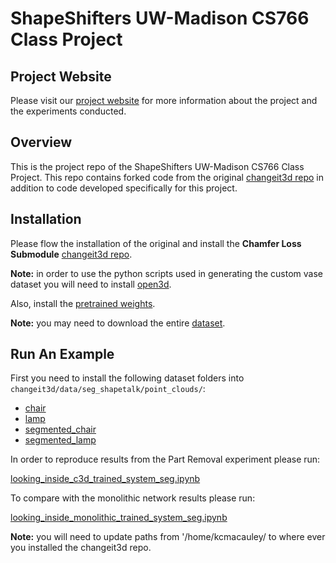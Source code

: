 # ShapeShifters UW-Madison CS766 Class Project

## Project Website
Please visit our [project website](https://kcmacauley.github.io/changeit3d/) for more information about the project and the experiments conducted. 

## Overview
This is the project repo of the ShapeShifters UW-Madison CS766 Class Project. This repo contains forked code from the original [changeit3d repo](https://github.com/optas/changeit3d) in addition to code developed specifically for this project. 

## Installation
Please flow the installation of the original and install the **Chamfer Loss Submodule** [changeit3d repo](https://github.com/optas/changeit3d?tab=readme-ov-file#installation).

**Note:** in order to use the python scripts used in generating the custom vase dataset you will need to install [open3d](https://www.open3d.org/).

Also, install the [pretrained weights](https://github.com/optas/changeit3d?tab=readme-ov-file#pretained-weights-and-networks).

**Note:** you may need to download the entire [dataset](https://github.com/optas/changeit3d?tab=readme-ov-file#shapetalk-dataset--rocket-).

## Run An Example

First you need to install the following dataset folders into `changeit3d/data/seg_shapetalk/point_clouds/`:
 
 - [chair](https://drive.google.com/drive/folders/1CN_2YQcfustc_GMiwDXLRZeKf5D1kMJO?usp=drive_link)
 - [lamp](https://drive.google.com/drive/folders/1BoL0QChCe9chLj4ItfwqV3oE0c3Slr1M?usp=drive_link)
 - [segmented_chair](https://drive.google.com/drive/folders/1qgYMANYQUzQ9sU1uhx0oJ-wxLORY4IUG?usp=drive_link) 
 - [segmented_lamp](https://drive.google.com/drive/folders/13VuJuqg5PNDtGvZg6rIfApH9EAVZ3n2s?usp=drive_link)


In order to reproduce results from the Part Removal experiment please run: 

[looking_inside_c3d_trained_system_seg.ipynb](https://github.com/kcmacauley/changeit3d/blob/main/changeit3d/notebooks/change_it_nets/looking_inside_c3d_trained_system_seg.ipynb)

To compare with the monolithic network results please run: 

[looking_inside_monolithic_trained_system_seg.ipynb](https://github.com/kcmacauley/changeit3d/blob/main/changeit3d/notebooks/change_it_nets/looking_inside_monolithic_trained_system_seg.ipynb)

**Note:** you will need to update paths from '/home/kcmacauley/ to where ever you installed the changeit3d repo. 
